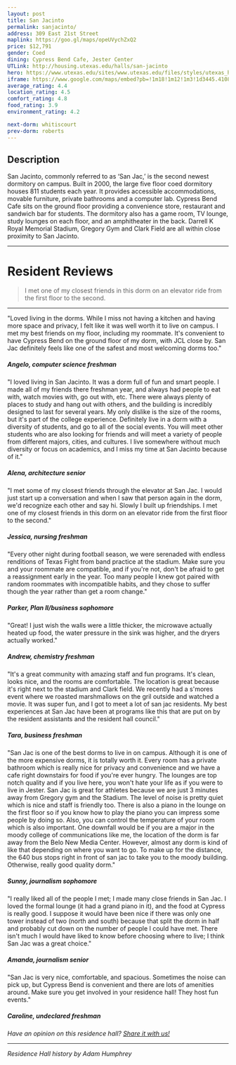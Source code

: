 ```yaml
---
layout: post
title: San Jacinto
permalink: sanjacinto/
address: 309 East 21st Street
maplink: https://goo.gl/maps/opeUVychZxQ2
price: $12,791
gender: Coed
dining: Cypress Bend Cafe, Jester Center
UTLink: http://housing.utexas.edu/halls/san-jacinto
hero: https://www.utexas.edu/sites/www.utexas.edu/files/styles/utexas_hero_photo_image/public/hero-photos/maincampus_hero.jpg?itok=i1E3qQY4
iframe: https://www.google.com/maps/embed?pb=!1m18!1m12!1m3!1d3445.4108136456666!2d-97.7365582848702!3d30.282364414248782!2m3!1f0!2f0!3f0!3m2!1i1024!2i768!4f13.1!3m3!1m2!1s0x8644b59bda3aa6b3%3A0x21171a7e76926d7d!2sSan+Jacinto+Residence+Hall%2C+Austin%2C+TX+78712!5e0!3m2!1sen!2sus!4v1462319192820
average_rating: 4.4
location_rating: 4.5
comfort_rating: 4.8
food_rating: 3.9
environment_rating: 4.2

next-dorm: whitiscourt
prev-dorm: roberts
---
```


## Description ##

San Jacinto, commonly referred to as ‘San Jac,’ is the second newest dormitory on campus. Built in 2000, the large five floor coed dormitory houses 811 students each year. It provides accessible accommodations, movable furniture, private bathrooms and a computer lab. Cypress Bend Cafe sits on the ground floor providing a convenience store, restaurant and sandwich bar for students. The dormitory also has a game room, TV lounge, study lounges on each floor, and an amphitheater in the back. Darrell K Royal Memorial Stadium, Gregory Gym and Clark Field are all within close proximity to San Jacinto.

---

# Resident Reviews #

> I met one of my closest friends in this dorm on an elevator ride from the first floor to the second.

---

"Loved living in the dorms. While I miss not having a kitchen and having more space and privacy, I felt like it was well worth it to live on campus. I met my best friends on my floor, including my roommate. It's convenient to have Cypress Bend on the ground floor of my dorm, with JCL close by. San Jac definitely feels like one of the safest and most welcoming dorms too." 

##### Angelo, computer science freshman #####

"I loved living in San Jacinto. It was a dorm full of fun and smart people. I made all of my friends there freshman year, and always had people to eat with, watch movies with, go out with, etc. There were always plenty of places to study and hang out with others, and the building is incredibly designed to last for several years. My only dislike is the size of the rooms, but it's part of the college experience. Definitely live in a dorm with a diversity of students, and go to all of the social events. You will meet other students who are also looking for friends and will meet a variety of people from different majors, cities, and cultures. I live somewhere without much diversity or focus on academics, and I miss my time at San Jacinto because of it."

##### Alena, architecture senior #####

"I met some of my closest friends through the elevator at San Jac. I would just start up a conversation and when I saw that person again in the dorm, we'd recognize each other and say hi. Slowly I built up friendships. I met one of my closest friends in this dorm on an elevator ride from the first floor to the second."

##### Jessica, nursing freshman #####

"Every other night during football season, we were serenaded with endless renditions of Texas Fight from band practice at the stadium. Make sure you and your roommate are compatible, and if you're not, don't be afraid to get a reassignment early in the year. Too many people I knew got paired with random roommates with incompatible habits, and they chose to suffer though the year rather than get a room change."

##### Parker, Plan II/business sophomore #####

"Great! I just wish the walls were a little thicker, the microwave actually heated up food, the water pressure in the sink was higher, and the dryers actually worked."

##### Andrew, chemistry freshman #####

"It's a great community with amazing staff and fun programs. It's clean, looks nice, and the rooms are comfortable. The location is great because it's right next to the stadium and Clark field. We recently had a s'mores event where we roasted marshmallows on the gril outside and watched a movie. It was super fun, and I got to meet a lot of san jac residents. My best experiences at San Jac have been at programs like this that are put on by the resident assistants and the resident hall council."

##### Tara, business freshman #####

"San Jac is one of the best dorms to live in on campus. Although it is one of the more expensive dorms, it is totally worth it. Every room has a private bathroom which is really nice for privacy and convenience and we have a cafe right downstairs for food if you're ever hungry. The lounges are top notch quality and if you live here, you won't hate your life as if you were to live in Jester. San Jac is great for athletes because we are just 3 minutes away from Gregory gym and the Stadium. The level of noise is pretty quiet which is nice and staff is friendly too. There is also a piano in the lounge on the first floor so if you know how to play the piano you can impress some people by doing so. Also, you can control the temperature of your room which is also important. One downfall would be if you are a major in the moody college of communications like me, the location of the dorm is far away from the Belo New Media Center. However, almost any dorm is kind of like that depending on where you want to go. To make up for the distance, the 640 bus stops right in front of san jac to take you to the moody building. Otherwise, really good quality dorm."

##### Sunny, journalism sophomore #####

"I really liked all of the people I met; I made many close friends in San Jac. I loved the formal lounge (it had a grand piano in it), and the food at Cypress is really good. I suppose it would have been nice if there was only one tower instead of two (north and south) because that split the dorm in half and probably cut down on the number of people I could have met. There isn't much I would have liked to know before choosing where to live; I think San Jac was a great choice."

##### Amanda, journalism senior #####

"San Jac is very nice, comfortable, and spacious. Sometimes the noise can pick up, but Cypress Bend is convenient and there are lots of amenities around. Make sure you get involved in your residence hall! They host fun events."

##### Caroline, undeclared freshman #####

_Have an opinion on this residence hall? [Share it with us!](https://goo.gl/forms/2FQQ17t7YAfFhlZT2)_

---

_Residence Hall history by Adam Humphrey_